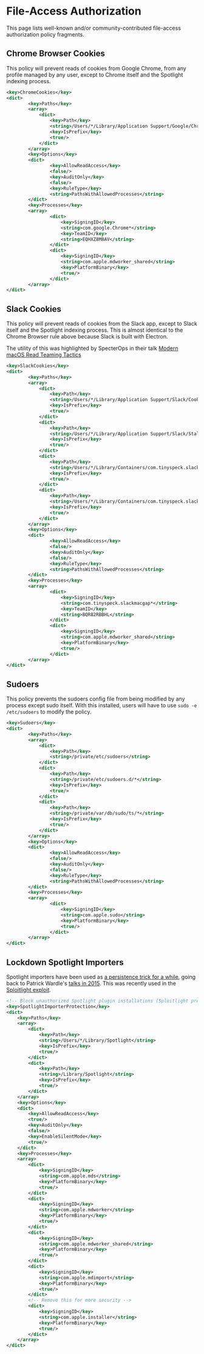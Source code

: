 # File-Access Authorization

This page lists well-known and/or community-contributed file-access
authorization policy fragments.

## Chrome Browser Cookies

This policy will prevent reads of cookies from Google Chrome, from any profile
managed by any user, except to Chrome itself and the Spotlight indexing
process.

```xml
<key>ChromeCookies</key>
<dict>
		<key>Paths</key>
		<array>
			<dict>
				<key>Path</key>
				<string>/Users/*/Library/Application Support/Google/Chrome/*/Cookies</string>
				<key>IsPrefix</key>
				<true/>
			</dict>
		</array>
		<key>Options</key>
		<dict>
				<key>AllowReadAccess</key>
				<false/>
				<key>AuditOnly</key>
				<false/>
				<key>RuleType</key>
				<string>PathsWithAllowedProcesses</string>
		</dict>
		<key>Processes</key>
		<array>
				<dict>
					<key>SigningID</key>
					<string>com.google.Chrome*</string>
					<key>TeamID</key>
					<string>EQHXZ8M8AV</string>
				</dict>
				<dict>
					<key>SigningID</key>
					<string>com.apple.mdworker_shared</string>
					<key>PlatformBinary</key>
					<true/>
				</dict>
		</array>
</dict>
```

## Slack Cookies

This policy will prevent reads of cookies from the Slack app, except to Slack
itself and the Spotlight indexing process. This is almost identical to the
Chrome Browser rule above because Slack is built with Electron.

The utility of this was highlighted by SpecterOps in their talk
[Modern macOS Read Teaming Tactics](https://www.youtube.com/watch?v=t_L2bdbXkp0&t=2863s)

```xml
<key>SlackCookies</key>
<dict>
		<key>Paths</key>
		<array>
			<dict>
				<key>Path</key>
				<string>/Users/*/Library/Application Support/Slack/Cookies</string>
				<key>IsPrefix</key>
				<true/>
			</dict>
			<dict>
				<key>Path</key>
				<string>/Users/*/Library/Application Support/Slack/StaleCookies</string>
				<key>IsPrefix</key>
				<true/>
			</dict>
			<dict>
				<key>Path</key>
				<string>/Users/*/Library/Containers/com.tinyspeck.slackmacgap/Data/Library/Application Support/Slack/Cookies</string>
				<key>IsPrefix</key>
				<true/>
			</dict>
			<dict>
				<key>Path</key>
				<string>/Users/*/Library/Containers/com.tinyspeck.slackmacgap/Data/Library/Application Support/Slack/StaleCookies</string>
				<key>IsPrefix</key>
				<true/>
			</dict>
		</array>
		<key>Options</key>
		<dict>
				<key>AllowReadAccess</key>
				<false/>
				<key>AuditOnly</key>
				<false/>
				<key>RuleType</key>
				<string>PathsWithAllowedProcesses</string>
		</dict>
		<key>Processes</key>
		<array>
				<dict>
					<key>SigningID</key>
					<string>com.tinyspeck.slackmacgap*</string>
					<key>TeamID</key>
					<string>BQR82RBBHL</string>
				</dict>
				<dict>
					<key>SigningID</key>
					<string>com.apple.mdworker_shared</string>
					<key>PlatformBinary</key>
					<true/>
				</dict>
		</array>
</dict>
```

## Sudoers

This policy prevents the sudoers config file from being modified by any process
except sudo itself. With this installed, users will have to use
`sudo -e /etc/sudoers` to modify the policy.

```xml
<key>Sudoers</key>
<dict>
		<key>Paths</key>
		<array>
			<dict>
				<key>Path</key>
				<string>/private/etc/sudoers</string>
			</dict>
			<dict>
				<key>Path</key>
				<string>/private/etc/sudoers.d/*</string>
				<key>IsPrefix</key>
				<true/>
			</dict>
			<dict>
				<key>Path</key>
				<string>/private/var/db/sudo/ts/*</string>
				<key>IsPrefix</key>
				<true/>
			</dict>
		</array>
		<key>Options</key>
		<dict>
				<key>AllowReadAccess</key>
				<false/>
				<key>AuditOnly</key>
				<false/>
				<key>RuleType</key>
				<string>PathsWithAllowedProcesses</string>
		</dict>
		<key>Processes</key>
		<array>
				<dict>
					<key>SigningID</key>
					<string>com.apple.sudo</string>
					<key>PlatformBinary</key>
					<true/>
				</dict>
		</array>
</dict>
```

## Lockdown Spotlight Importers

Spotlight importers have been used as [a persistence trick for a
while](https://theevilbit.github.io/beyond/beyond_0011/), going back to Patrick Wardle's [talks in 2015](https://www.blackhat.com/docs/us-15/materials/us-15-Wardle-Writing-Bad-A-Malware-For-OS-X.pdf). This was recently used in the
[Sploitlight exploit](https://www.microsoft.com/en-us/security/blog/2025/07/28/sploitlight-analyzing-a-spotlight-based-macos-tcc-vulnerability/).

```xml
<!-- Block unauthorized Spotlight plugin installations (Sploitlight protection) -->
<key>SpotlightImporterProtection</key>
<dict>
	<key>Paths</key>
	<array>
		<dict>
			<key>Path</key>
			<string>/Users/*/Library/Spotlight</string>
			<key>IsPrefix</key>
			<true/>
		</dict>
		<dict>
			<key>Path</key>
			<string>/Library/Spotlight</string>
			<key>IsPrefix</key>
			<true/>
		</dict>
	</array>
	<key>Options</key>
	<dict>
		<key>AllowReadAccess</key>
		<true/>
		<key>AuditOnly</key>
		<false/>
		<key>EnableSilentMode</key>
		<true/>
	</dict>
	<key>Processes</key>
	<array>
		<dict>
			<key>SigningID</key>
			<string>com.apple.mds</string>
			<key>PlatformBinary</key>
			<true/>
		</dict>
		<dict>
			<key>SigningID</key>
			<string>com.apple.mdworker</string>
			<key>PlatformBinary</key>
			<true/>
		</dict>
		<dict>
			<key>SigningID</key>
			<string>com.apple.mdworker_shared</string>
			<key>PlatformBinary</key>
			<true/>
		</dict>
		<dict>
			<key>SigningID</key>
			<string>com.apple.mdimport</string>
			<key>PlatformBinary</key>
			<true/>
		</dict>
		<!-- Remove this for more security -->
		<dict>
			<key>SigningID</key>
			<string>com.apple.installer</string>
			<key>PlatformBinary</key>
			<true/>
		</dict>
	</array>
</dict>
```
